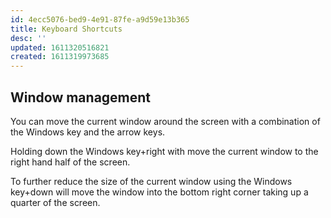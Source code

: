 ```yaml
---
id: 4ecc5076-bed9-4e91-87fe-a9d59e13b365
title: Keyboard Shortcuts
desc: ''
updated: 1611320516821
created: 1611319973685
---
```


## Window management

You can move the current window around the screen with a combination
of the Windows key and the arrow keys.

Holding down the Windows key+right with move the current window to the
right hand half of the screen.

To further reduce the size of the current window using the Windows
key+down will move the window into the bottom right corner taking up a
quarter of the screen.
